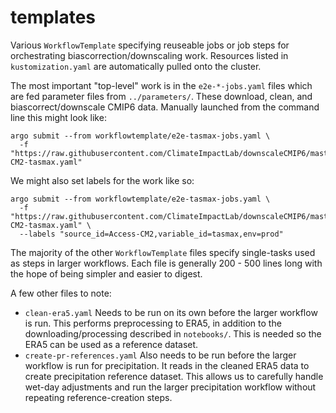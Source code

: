 # templates

Various `WorkflowTemplate` specifying reuseable jobs or job steps for orchestrating biascorrection/downscaling work. Resources listed in `kustomization.yaml` are automatically pulled onto the cluster.

The most important "top-level" work is in the `e2e-*-jobs.yaml` files which are fed parameter files from `../parameters/`. These download, clean, and biascorrect/downscale CMIP6 data. Manually launched from the command line this might look like:

```shell
argo submit --from workflowtemplate/e2e-tasmax-jobs.yaml \
  -f "https://raw.githubusercontent.com/ClimateImpactLab/downscaleCMIP6/master/workflows/parameters/ACCESS-CM2-tasmax.yaml"
```

We might also set labels for the work like so:
```shell
argo submit --from workflowtemplate/e2e-tasmax-jobs.yaml \
  -f "https://raw.githubusercontent.com/ClimateImpactLab/downscaleCMIP6/master/workflows/parameters/ACCESS-CM2-tasmax.yaml" \
  --labels "source_id=Access-CM2,variable_id=tasmax,env=prod"
```

The majority of the other `WorkflowTemplate` files specify single-tasks used as steps in larger workflows. Each file is generally 200 - 500 lines long with the hope of being simpler and easier to digest.

A few other files to note:

- `clean-era5.yaml` Needs to be run on its own before the larger workflow is run. This performs preprocessing to ERA5, in addition to the downloading/processing described in `notebooks/`. This is needed so the ERA5 can be used as a reference dataset.
- `create-pr-references.yaml`  Also needs to be run before the larger workflow is run for precipitation. It reads in the cleaned ERA5 data to create precipitation reference dataset. This allows us to carefully handle wet-day adjustments and run the larger precipitation workflow without repeating reference-creation steps. 
